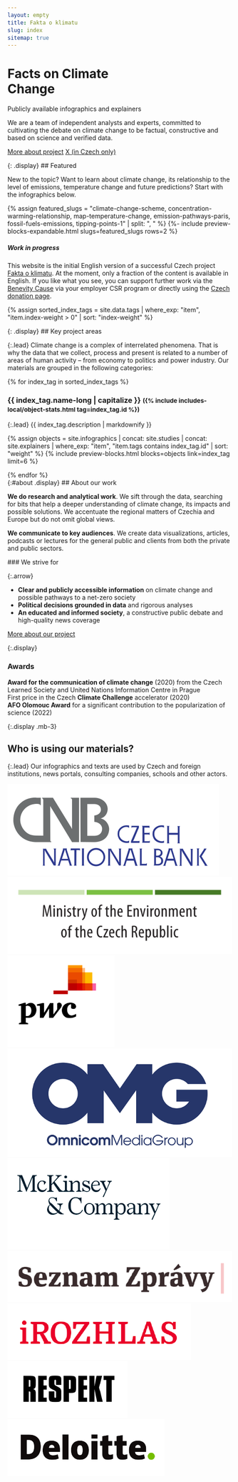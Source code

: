 ```yaml
---
layout: empty
title: Fakta o klimatu
slug: index
sitemap: true
---
```

<div class="section intro pb-4">
    <div class="container">
        <h1 class="display" id="home">Facts on Climate<br>Change</h1>
        <span class="tagline">Publicly available <span class='nobr'>infographics and explainers</span></span>
        <p>We are a team of independent analysts and experts, committed to cultivating the debate on climate change to be factual, constructive and based on science and verified data.</p>
        <p class="intro-buttons">
            <a href="#about" class="btn btn-secondary"><i class="fas fa-fw fa-info"></i> More about project</a>
            <a href="https://twitter.com/{{ site.twitter }}" class="btn btn-secondary"><i class="fab fa-fw fa-x-twitter"></i> X (in Czech only)</a>
        </p>
    </div>
</div>

<div class="section pt-4 bg-extralight-blue"><div class="container" markdown="1">
{: .display}
## Featured

<p class="lead mb-0">New to the topic? Want to learn about climate change, its relationship to the level of emissions, temperature change and future predictions? Start with the infographics below.</p>
{% assign featured_slugs = "climate-change-scheme, concentration-warming-relationship, map-temperature-change, emission-pathways-paris, fossil-fuels-emissions, tipping-points-1" | split: ", " %}
{%- include preview-blocks-expandable.html slugs=featured_slugs rows=2 %}
<div class="alert alert-info data-staleness" role="alert">
    <h5 class="alert-heading"><i class="fas fa-lightbulb"></i> Work in progress </h5>
    <p>This website is the initial English version of a successful Czech project <a href="https://faktaoklimatu.cz">Fakta o klimatu</a>. At the moment, only a fraction of the content is available in English. If you like what you see, you can support further work via the <a href="{{ site.benevity }}">Benevity Cause</a> via your employer CSR program or directly using the <a href="{{ site.fundraising }}">Czech donation page</a>.</p>
</div>
</div></div>

{% assign sorted_index_tags = site.data.tags | where_exp: "item", "item.index-weight > 0" | sort: "index-weight" %}
<div class="section"><div class="container" markdown="1">
{: .display}
## Key project areas

{:.lead}
Climate change is a complex of interrelated phenomena. That is why the data that we collect, process and present is related to a number of areas of human activity – from economy to politics and power industry. Our materials are grouped in the following categories:

<div class="accordion" id="accordionExample">
{% for index_tag in sorted_index_tags %}
<div class="accordion-item">
    <div class="accordion-header collapsed" id="heading_{{ index_tag.id }}" role="button" data-toggle="collapse" data-target="#collapse_{{ index_tag.id }}" aria-expanded="false" aria-controls="collapse_{{ index_tag.id }}">
        <h3 class="display">
        <span class="fa fa-fw fa-chevron-up"></span>
        {{ index_tag.name-long | capitalize }}
        <small class="text-secondary d-none d-md-inline">({% include includes-local/object-stats.html tag=index_tag.id %})</small>
        </h3>
    </div>
    <div class="collapse" id="collapse_{{ index_tag.id }}"  aria-labelledby="heading_{{ index_tag.id }}" data-parent="#accordionExample" markdown="1">
{:.lead}
{{ index_tag.description | markdownify }}

{% assign objects = site.infographics | concat: site.studies | concat: site.explainers | where_exp: "item", "item.tags contains index_tag.id" | sort: "weight" %}
{% include preview-blocks.html blocks=objects link=index_tag limit=6 %}

</div>
</div>
{% endfor %}
</div> <!-- accordion end -->

</div></div>
<div class="section"><div class="container clearfix" markdown="1">
{:#about .display}
## About our work

<div class="row about-us lead mb-5 justify-content-between">
<div class="col-12 col-md-6 pt-2 pt-md-4" markdown="1">

**We do research and analytical work**. We sift through the data, searching for bits that help a deeper understanding of climate change, its impacts and possible solutions. We accentuate the regional matters of Czechia and Europe but do not omit global views.

**We communicate to key audiences**. We create data visualizations, articles, podcasts or lectures for the general public and clients from both the private and public sectors.

</div>
<div class="col-12 col-md-6 col-lg-5 pt-4" markdown="1">
### We strive for

{:.arrow}
* **Clear and publicly accessible information** on climate change and possible pathways to a net-zero society
* **Political decisions grounded in data** and rigorous analyses
* **An educated and informed society**, a constructive public debate and high-quality news coverage
</div>

<div class="col-12 mt-3">
<a href="/about" class="btn btn-primary btn-md-lg"><i class="fas fa-fw fa-info"></i> More about our project</a>
</div>
</div>

{:.display}
### Awards

<div class="row about-us lead">
    <div class="col-12 col-md-6 col-lg-4 p-3 p-md-4 price">
        <div class="price-1"></div>
        <div>
            <strong>Award for the communication of climate change</strong> (2020) from the Czech Learned Society and United Nations Information Centre in Prague
        </div>
    </div>
    <div class="col-12 col-md-6 col-lg-4 p-3 p-md-4 price">
        <div class="price-2"></div>
        <div>
            First price in the Czech <strong>Climate Challenge</strong> accelerator (2020)
        </div>
    </div>
    <div class="col-12 col-md-6 col-lg-4 p-3 p-md-4 price">
        <div class="price-3"></div>
        <div>
            <strong>AFO Olomouc Award</strong> for a significant contribution to the popularization of science (2022)
        </div>
    </div>
</div>

</div></div>
<div class="section"><div class="container clearfix" markdown="1">

{:.display .mb-3}
## Who is using our materials?

{:.lead}
Our infographics and texts are used by Czech and foreign institutions, news portals, consulting companies, schools and other actors.

<div class="logos mt-md-5 mb-md-4">
<img loading="eager" class="small" src="/assets-local/about/logo-cnb.png" alt="Czech National Bank">
<img loading="eager" class="small" src="/assets-local/about/logo-mzp.png" alt="Ministry of the Environment of the Czech Republic">
<img loading="eager" src="/assets-local/about/logo-pwc.png" alt="PwC">
<img loading="eager" class="small" src="/assets-local/about/logo-omg.png" alt="OMG Media Group">
<img loading="eager" src="/assets-local/about/logo-mckinsey.png" alt="McKinsey">
<img loading="eager" class="small" src="/assets-local/about/logo-seznam-zpravy.png" alt="Seznam Zprávy">
<img loading="eager" class="small" src="/assets-local/about/logo-irozhlas.png" alt="iRozhlas">
<img loading="eager" class="small" src="/assets-local/about/logo-respekt.png" alt="Respekt">
<img loading="eager" class="small" src="/assets-local/about/logo-deloitte.png" alt="Deloitte">
</div>

</div></div>
